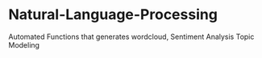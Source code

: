 # Natural-Language-Processing
Automated Functions that generates wordcloud, Sentiment Analysis Topic Modeling
